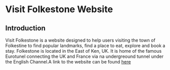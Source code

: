 <h1>Visit Folkestone Website</h1> 

<h2>Introduction</h2>

<p>Visit Folkestone is a website designed to help users visiting the town of Folkestine to find popular landmarks, find a place to eat, explore and book a stay. Folkestone is located in the East of Ken, UK. It is home of the famous Eurotunel connecting the UK and France via na undergreound tunnel under the English Channel.A link to the website can be found <a href="https://mrbertieg.github.io/Visit-Folkestone/">here</a></p>
